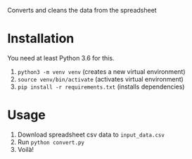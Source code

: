 Converts and cleans the data from the spreadsheet


# Installation

You need at least Python 3.6 for this.

1. `python3 -m venv venv` (creates a new virtual environment)
2. `source venv/bin/activate` (activates virtual environment)
3. `pip install -r requirements.txt` (installs dependencies)


# Usage

1. Download spreadsheet csv data to `input_data.csv`
2. Run `python convert.py`
3. Voilà!
